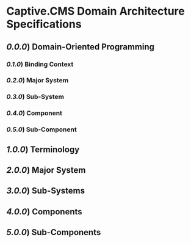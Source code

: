 # Captive.CMS Domain Architecture Specifications

## *0.0.0*) Domain-Oriented Programming

### *0.1.0*) Binding Context

### *0.2.0*) Major System

### *0.3.0*) Sub-System

### *0.4.0*) Component

### *0.5.0*) Sub-Component

## *1.0.0*) Terminology

## *2.0.0*) Major System

## *3.0.0*) Sub-Systems

## *4.0.0*) Components

## *5.0.0*) Sub-Components